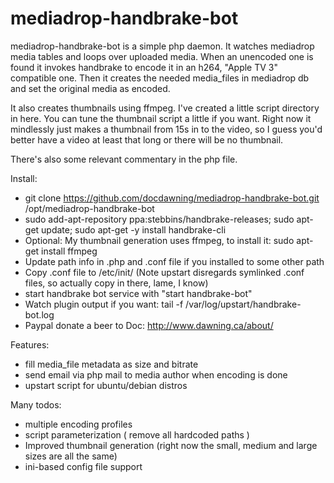 mediadrop-handbrake-bot
====================

mediadrop-handbrake-bot is a simple php daemon. It watches mediadrop media tables and loops over uploaded media.
When an unencoded one is found it invokes handbrake to encode it in an h264, "Apple TV 3" compatible one. 
Then it creates the needed media_files in mediadrop db and set the original media as encoded.

It also creates thumbnails using ffmpeg. I've created a little script directory in here. You can tune the thumbnail script
a little if you want. Right now it mindlessly just makes a thumbnail from 15s in to the video, so I guess you'd better have a video
at least that long or there will be no thumbnail.

There's also some relevant commentary in the php file.

Install:
* git clone https://github.com/docdawning/mediadrop-handbrake-bot.git /opt/mediadrop-handbrake-bot
* sudo add-apt-repository ppa:stebbins/handbrake-releases; sudo apt-get update; sudo apt-get -y install handbrake-cli
* Optional: My thumbnail generation uses ffmpeg, to install it: sudo apt-get install ffmpeg
* Update path info in .php and .conf file if you installed to some other path
* Copy .conf file to /etc/init/ (Note upstart disregards symlinked .conf files, so actually copy in there, lame, I know)
* start handbrake bot service with "start handbrake-bot"
* Watch plugin output if you want: tail -f /var/log/upstart/handbrake-bot.log
* Paypal donate a beer to Doc: http://www.dawning.ca/about/

Features:
* fill media_file metadata as size and bitrate
* send email via php mail to media author when encoding is done
* upstart script for ubuntu/debian distros

Many todos:
* multiple encoding profiles
* script parameterization ( remove all hardcoded paths )
* Improved thumbnail generation (right now the small, medium and large sizes are all the same)
* ini-based config file support
